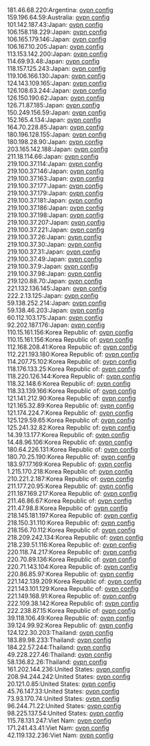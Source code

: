 181.46.68.220:Argentina: [ovpn config](vpn/181_46_68_220.ovpn)  
159.196.64.59:Australia: [ovpn config](vpn/159_196_64_59.ovpn)  
101.142.187.43:Japan: [ovpn config](vpn/101_142_187_43.ovpn)  
106.158.118.229:Japan: [ovpn config](vpn/106_158_118_229.ovpn)  
106.165.179.146:Japan: [ovpn config](vpn/106_165_179_146.ovpn)  
106.167.10.205:Japan: [ovpn config](vpn/106_167_10_205.ovpn)  
113.153.142.200:Japan: [ovpn config](vpn/113_153_142_200.ovpn)  
114.69.93.48:Japan: [ovpn config](vpn/114_69_93_48.ovpn)  
118.157.125.243:Japan: [ovpn config](vpn/118_157_125_243.ovpn)  
119.106.166.130:Japan: [ovpn config](vpn/119_106_166_130.ovpn)  
124.143.109.165:Japan: [ovpn config](vpn/124_143_109_165.ovpn)  
126.108.63.244:Japan: [ovpn config](vpn/126_108_63_244.ovpn)  
126.150.190.62:Japan: [ovpn config](vpn/126_150_190_62.ovpn)  
126.71.87.185:Japan: [ovpn config](vpn/126_71_87_185.ovpn)  
150.249.156.59:Japan: [ovpn config](vpn/150_249_156_59.ovpn)  
152.165.4.134:Japan: [ovpn config](vpn/152_165_4_134.ovpn)  
164.70.228.85:Japan: [ovpn config](vpn/164_70_228_85.ovpn)  
180.196.128.155:Japan: [ovpn config](vpn/180_196_128_155.ovpn)  
180.198.28.90:Japan: [ovpn config](vpn/180_198_28_90.ovpn)  
203.165.142.188:Japan: [ovpn config](vpn/203_165_142_188.ovpn)  
211.18.114.66:Japan: [ovpn config](vpn/211_18_114_66.ovpn)  
219.100.37.114:Japan: [ovpn config](vpn/219_100_37_114.ovpn)  
219.100.37.146:Japan: [ovpn config](vpn/219_100_37_146.ovpn)  
219.100.37.163:Japan: [ovpn config](vpn/219_100_37_163.ovpn)  
219.100.37.177:Japan: [ovpn config](vpn/219_100_37_177.ovpn)  
219.100.37.179:Japan: [ovpn config](vpn/219_100_37_179.ovpn)  
219.100.37.181:Japan: [ovpn config](vpn/219_100_37_181.ovpn)  
219.100.37.186:Japan: [ovpn config](vpn/219_100_37_186.ovpn)  
219.100.37.198:Japan: [ovpn config](vpn/219_100_37_198.ovpn)  
219.100.37.207:Japan: [ovpn config](vpn/219_100_37_207.ovpn)  
219.100.37.221:Japan: [ovpn config](vpn/219_100_37_221.ovpn)  
219.100.37.26:Japan: [ovpn config](vpn/219_100_37_26.ovpn)  
219.100.37.30:Japan: [ovpn config](vpn/219_100_37_30.ovpn)  
219.100.37.31:Japan: [ovpn config](vpn/219_100_37_31.ovpn)  
219.100.37.49:Japan: [ovpn config](vpn/219_100_37_49.ovpn)  
219.100.37.9:Japan: [ovpn config](vpn/219_100_37_9.ovpn)  
219.100.37.98:Japan: [ovpn config](vpn/219_100_37_98.ovpn)  
219.120.88.70:Japan: [ovpn config](vpn/219_120_88_70.ovpn)  
221.132.136.145:Japan: [ovpn config](vpn/221_132_136_145.ovpn)  
222.2.13.125:Japan: [ovpn config](vpn/222_2_13_125.ovpn)  
59.138.252.214:Japan: [ovpn config](vpn/59_138_252_214.ovpn)  
59.138.46.203:Japan: [ovpn config](vpn/59_138_46_203.ovpn)  
60.112.103.175:Japan: [ovpn config](vpn/60_112_103_175.ovpn)  
92.202.187.176:Japan: [ovpn config](vpn/92_202_187_176.ovpn)  
110.15.161.156:Korea Republic of: [ovpn config](vpn/110_15_161_156.ovpn)  
110.15.161.156:Korea Republic of: [ovpn config](vpn/110_15_161_156.ovpn)  
112.168.208.41:Korea Republic of: [ovpn config](vpn/112_168_208_41.ovpn)  
112.221.193.180:Korea Republic of: [ovpn config](vpn/112_221_193_180.ovpn)  
114.207.75.102:Korea Republic of: [ovpn config](vpn/114_207_75_102.ovpn)  
118.176.133.25:Korea Republic of: [ovpn config](vpn/118_176_133_25.ovpn)  
118.220.126.144:Korea Republic of: [ovpn config](vpn/118_220_126_144.ovpn)  
118.32.148.6:Korea Republic of: [ovpn config](vpn/118_32_148_6.ovpn)  
118.33.139.166:Korea Republic of: [ovpn config](vpn/118_33_139_166.ovpn)  
121.141.212.90:Korea Republic of: [ovpn config](vpn/121_141_212_90.ovpn)  
121.165.32.89:Korea Republic of: [ovpn config](vpn/121_165_32_89.ovpn)  
121.174.224.7:Korea Republic of: [ovpn config](vpn/121_174_224_7.ovpn)  
125.129.59.65:Korea Republic of: [ovpn config](vpn/125_129_59_65.ovpn)  
125.241.32.82:Korea Republic of: [ovpn config](vpn/125_241_32_82.ovpn)  
14.39.13.177:Korea Republic of: [ovpn config](vpn/14_39_13_177.ovpn)  
14.48.96.106:Korea Republic of: [ovpn config](vpn/14_48_96_106.ovpn)  
180.64.226.131:Korea Republic of: [ovpn config](vpn/180_64_226_131.ovpn)  
180.70.25.190:Korea Republic of: [ovpn config](vpn/180_70_25_190.ovpn)  
183.97.17.169:Korea Republic of: [ovpn config](vpn/183_97_17_169.ovpn)  
1.215.170.218:Korea Republic of: [ovpn config](vpn/1_215_170_218.ovpn)  
210.221.2.187:Korea Republic of: [ovpn config](vpn/210_221_2_187.ovpn)  
211.177.20.95:Korea Republic of: [ovpn config](vpn/211_177_20_95.ovpn)  
211.187.169.217:Korea Republic of: [ovpn config](vpn/211_187_169_217.ovpn)  
211.46.86.67:Korea Republic of: [ovpn config](vpn/211_46_86_67.ovpn)  
211.47.98.8:Korea Republic of: [ovpn config](vpn/211_47_98_8.ovpn)  
218.145.181.197:Korea Republic of: [ovpn config](vpn/218_145_181_197.ovpn)  
218.150.31.110:Korea Republic of: [ovpn config](vpn/218_150_31_110.ovpn)  
218.156.70.112:Korea Republic of: [ovpn config](vpn/218_156_70_112.ovpn)  
218.209.242.134:Korea Republic of: [ovpn config](vpn/218_209_242_134.ovpn)  
218.239.51.116:Korea Republic of: [ovpn config](vpn/218_239_51_116.ovpn)  
220.118.74.217:Korea Republic of: [ovpn config](vpn/220_118_74_217.ovpn)  
220.70.89.136:Korea Republic of: [ovpn config](vpn/220_70_89_136.ovpn)  
220.71.143.104:Korea Republic of: [ovpn config](vpn/220_71_143_104.ovpn)  
220.86.85.97:Korea Republic of: [ovpn config](vpn/220_86_85_97.ovpn)  
221.142.139.209:Korea Republic of: [ovpn config](vpn/221_142_139_209.ovpn)  
221.143.101.129:Korea Republic of: [ovpn config](vpn/221_143_101_129.ovpn)  
221.149.168.91:Korea Republic of: [ovpn config](vpn/221_149_168_91.ovpn)  
222.109.38.142:Korea Republic of: [ovpn config](vpn/222_109_38_142.ovpn)  
222.238.87.15:Korea Republic of: [ovpn config](vpn/222_238_87_15.ovpn)  
39.118.106.49:Korea Republic of: [ovpn config](vpn/39_118_106_49.ovpn)  
39.124.99.92:Korea Republic of: [ovpn config](vpn/39_124_99_92.ovpn)  
124.122.30.203:Thailand: [ovpn config](vpn/124_122_30_203.ovpn)  
183.89.98.233:Thailand: [ovpn config](vpn/183_89_98_233.ovpn)  
184.22.57.244:Thailand: [ovpn config](vpn/184_22_57_244.ovpn)  
49.228.227.46:Thailand: [ovpn config](vpn/49_228_227_46.ovpn)  
58.136.82.26:Thailand: [ovpn config](vpn/58_136_82_26.ovpn)  
161.202.144.236:United States: [ovpn config](vpn/161_202_144_236.ovpn)  
208.94.244.242:United States: [ovpn config](vpn/208_94_244_242.ovpn)  
20.121.0.85:United States: [ovpn config](vpn/20_121_0_85.ovpn)  
45.76.147.33:United States: [ovpn config](vpn/45_76_147_33.ovpn)  
73.93.170.74:United States: [ovpn config](vpn/73_93_170_74.ovpn)  
96.244.71.22:United States: [ovpn config](vpn/96_244_71_22.ovpn)  
98.225.137.54:United States: [ovpn config](vpn/98_225_137_54.ovpn)  
115.78.131.247:Viet Nam: [ovpn config](vpn/115_78_131_247.ovpn)  
171.241.43.41:Viet Nam: [ovpn config](vpn/171_241_43_41.ovpn)  
42.119.132.236:Viet Nam: [ovpn config](vpn/42_119_132_236.ovpn)  
